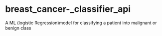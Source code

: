 # breast_cancer-_classifier_api
A ML (logistic Regression)model for classifying a patient into malignant or benign class 
